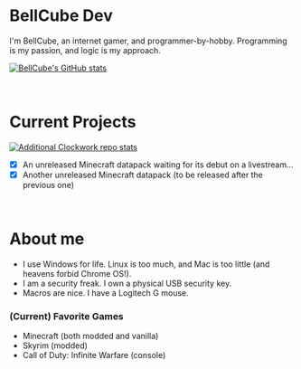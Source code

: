 # **BellCube Dev**

I'm BellCube, an internet gamer, and programmer-by-hobby. Programming is my passion, and logic is my approach.

[![BellCube's GitHub stats](https://github-readme-stats.vercel.app/api?username=BellCubeDev&theme=github_dark&show_icons=true&hide_rank=true)](https://github.com/anuraghazra/github-readme-stats)

<br>

# **Current Projects**

[![Additional Clockwork repo stats](https://github-readme-stats.vercel.app/api/pin?username=BellCubeDev&repo=AdditionalClockwork&theme=github_dark)](https://github.com/BellCubeDev/AdditionalClockwork)
- [X] An unreleased Minecraft datapack waiting for its debut on a livestream...
- [X] Another unreleased Minecraft datapack (to be released after the previous one)

<br>

# **About me**

* I use Windows for life. Linux is too much, and Mac is too little (and heavens forbid Chrome OS!).
* I am a security freak. I own a physical USB security key.
* Macros are nice. I have a Logitech G mouse.

### (Current) Favorite Games

* Minecraft (both modded and vanilla)
* Skyrim (modded)
* Call of Duty: Infinite Warfare (console)
